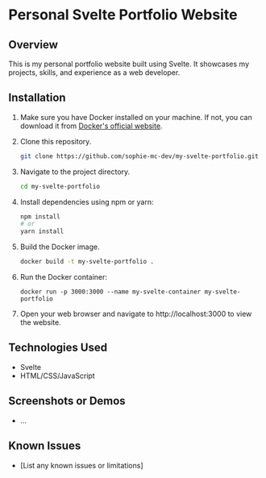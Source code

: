 # Personal Svelte Portfolio Website

## Overview

This is my personal portfolio website built using Svelte. It showcases my projects, skills, and experience as a web developer.

## Installation

1. Make sure you have Docker installed on your machine. If not, you can download it from [Docker's official website](https://www.docker.com/get-started).

2. Clone this repository.
   ```bash
   git clone https://github.com/sophie-mc-dev/my-svelte-portfolio.git
   ```
3. Navigate to the project directory.
    ```bash
    cd my-svelte-portfolio
    ```
4. Install dependencies using npm or yarn:
   ```bash
   npm install
   # or
   yarn install
   ```

5. Build the Docker image.
   ```bash
   docker build -t my-svelte-portfolio .
   ```
6. Run the Docker container:
    ```
    docker run -p 3000:3000 --name my-svelte-container my-svelte-portfolio
    ```
7. Open your web browser and navigate to http://localhost:3000 to view the website.

## Technologies Used

- Svelte
- HTML/CSS/JavaScript

## Screenshots or Demos
- ...

## Known Issues

- [List any known issues or limitations]
